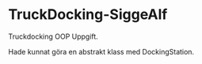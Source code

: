 # TruckDocking-SiggeAlf

Truckdocking OOP Uppgift.

Hade kunnat göra en abstrakt klass med DockingStation. 
